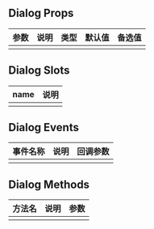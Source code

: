 ## Dialog Props

| 参数         |   说明         | 类型     | 默认值      | 备选值            |
| ----------- | ------------- | -------- | --------- | ---------------- |
|             |               |           |          |                  |

## Dialog Slots

|   name  |      说明       |
|  ------  |    ---------   |
|          |                |

## Dialog Events

|   事件名称   |    说明   |  回调参数  |
| -------    | --------- |  --------- |
|            |           |            |

## Dialog Methods

|  方法名  |   说明   |   参数   |
| ------- | ------  |  ------  |
|         |         |          |

